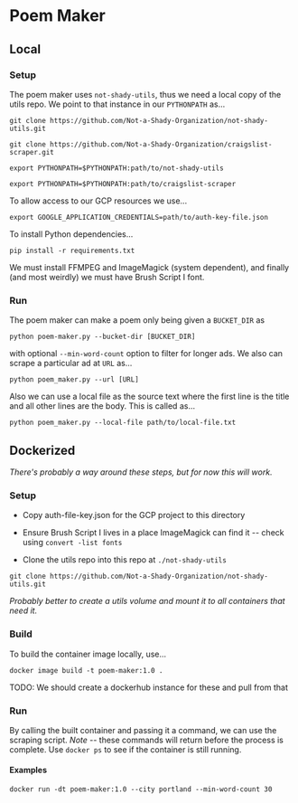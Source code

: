 # Poem Maker

## Local
### Setup
The poem maker uses `not-shady-utils`, thus we need a local copy of the utils repo. We point to that instance in our `PYTHONPATH` as...

`git clone https://github.com/Not-a-Shady-Organization/not-shady-utils.git`

`git clone https://github.com/Not-a-Shady-Organization/craigslist-scraper.git`

`export PYTHONPATH=$PYTHONPATH:path/to/not-shady-utils`

`export PYTHONPATH=$PYTHONPATH:path/to/craigslist-scraper`

To allow access to our GCP resources we use...

`export GOOGLE_APPLICATION_CREDENTIALS=path/to/auth-key-file.json`

To install Python dependencies...

`pip install -r requirements.txt`

We must install FFMPEG and ImageMagick (system dependent), and finally (and most weirdly) we must have Brush Script I font.

### Run
The poem maker can make a poem only being given a `BUCKET_DIR` as

`python poem-maker.py --bucket-dir [BUCKET_DIR]`

with optional `--min-word-count` option to filter for longer ads. We also can scrape a particular ad at `URL` as...

`python poem_maker.py --url [URL]`

Also we can use a local file as the source text where the first line is the title and all other lines are the body. This is called as...

`python poem_maker.py --local-file path/to/local-file.txt`


## Dockerized
*There's probably a way around these steps, but for now this will work.*

### Setup
- Copy auth-file-key.json for the GCP project to this directory

- Ensure Brush Script I lives in a place ImageMagick can find it -- check using `convert -list fonts`

- Clone the utils repo into this repo at `./not-shady-utils`

`git clone https://github.com/Not-a-Shady-Organization/not-shady-utils.git`

*Probably better to create a utils volume and mount it to all containers that need it.*

### Build
To build the container image locally, use...

`docker image build -t poem-maker:1.0 .`

TODO: We should create a dockerhub instance for these and pull from that

### Run
By calling the built container and passing it a command, we can use the scraping script. *Note* -- these commands will return before the process is complete. Use `docker ps` to see if the container is still running.

#### Examples
`docker run -dt poem-maker:1.0 --city portland --min-word-count 30`
